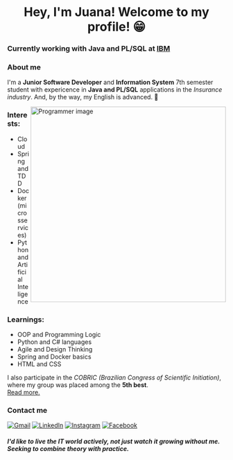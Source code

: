 <h1 align="center">Hey, I'm Juana! Welcome to my profile! 😁</h1>

### Currently working with Java and PL/SQL at [IBM](https://www.ibm.com/br-pt)

### About me

I'm a **Junior Software Developer** and **Information System** 7th semester student with expericence in **Java and PL/SQL** applications in the *Insurance industry*. And, by the way, my English is advanced. 🥳<br/>

<img src="https://github.com/NyraTyto/NyraTyto/blob/master/undraw_modern_professional_re_3b6l.svg" alt="Programmer image" width=450 align="right" />

### Interests: 
- Cloud
- Spring and TDD 
- Docker (microsservices)
- Python and Artificial Inteligence

### Learnings:
- OOP and Programming Logic
- Python and C# languages
- Agile and Design Thinking
- Spring and Docker basics
- HTML and CSS

I also participate in the *COBRIC (Brazilian Congress of Scientific Initiation)*, where my group was placed among the **5th best**. <br/>
[Read more.](https://drive.google.com/file/d/1FU82qeCLwiE3hOW8GRt5qC0BmE5Nsg2Y/view?usp=sharing)

### Contact me

<a href="mailto:juanapaiva2019@gmail.com"><img src="https://github.com/paulrobertlloyd/socialmediaicons/blob/main/email-32x32.png" alt="Gmail" /></a>
<a href="https://www.linkedin.com/in/juana-paiva/"><img src="https://github.com/paulrobertlloyd/socialmediaicons/blob/main/linkedin-32x32.png" alt="LinkedIn" /></a>
<a href="https://www.instagram.com/jubafuu/"><img src="https://github.com/paulrobertlloyd/socialmediaicons/blob/main/instagram-32x32.png" alt="Instagram" /></a>
<a href="https://www.facebook.com/profile.php?id=100008840581765"><img src="https://github.com/paulrobertlloyd/socialmediaicons/blob/main/facebook-32x32.png" alt="Facebook" /></a>

#### *I'd like to live the IT world actively, not just watch it growing without me. Seeking to combine theory with practice.*
